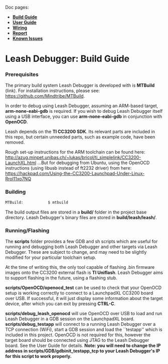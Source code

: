 Doc pages:
* [**Build Guide**](doc/BuildGuide.md)
* [**User Guide**](doc/UserGuide.md)
* [**Wiring**](doc/Wiring.md)
* [**Report**](doc/Report.md)
* [**Known Issues**](doc/KnownIssues.md)

# Leash Debugger: Build Guide

### Prerequisites

The primary build system Leash Debugger is developed with is **MTBuild** (link). For installation instructions, please see: https://github.com/Mindtribe/MTBuild.

In order to debug using Leash Debugger, assuming an ARM-based target, **arm-none-eabi-gdb** is required.
If you wish to debug Leash Debugger itself using a USB interface, you can use **arm-none-eabi-gdb** in conjunction with **OpenOCD**.

Leash depends on the **TI CC3200 SDK**. Its relevant parts are included in this repo, but certain unneeded parts, such as example code, have been removed.

Rough set-up instructions for the ARM toolchain can be found here: 
	http://azug.minpet.unibas.ch/~lukas/bricol/ti_simplelink/CC3200-LaunchXL.html
...But for debugging from Ubuntu, using the OpenOCD instructions (using libusb instead of ft2232 driver) from here: 
	https://hackpad.com/Using-the-CC3200-Launchpad-Under-Linux-Rrol11xo7NQ

### Building

```sh
MTBuild:           $ mtbuild
```

The build output files are stored in a **build/** folder in the project base directory. Leash Debugger's binary files are stored in **build/leash/leash/**.

### Running/Flashing

The **scripts** folder provides a few GDB and sh scripts which are useful for running and debugging both Leash Debugger and other targets via Leash Debugger. These are subject to change, and may need to be slightly modified for your particular toolchain setup.

At the time of writing this, the only tool capable of flashing .bin firmware images onto the CC3200 external flash is **TI Uniflash**. Leash Debugger aims to support flashing in the future, using a flashing stub.

**scripts/OpenOCD/openocd_test** can be used to check that your OpenOCD setup is working correctly to connect to a LaunchpadXL CC3200 board over USB. If successful, it will just display some information about the target device, after which you can exit by pressing **CTRL-C**.

**scripts/debug_leash_openocd** will use OpenOCD over USB to load and run Leash Debugger in a GDB session on the LaunchpadXL board.
**scripts/debug_testapp** will connect to a running Leash Debugger over a TCP connection (WiFi), start a GDB session and load the ``testapp'' which is included in this project. OpenOCD is not required for this, however the target board should be connected using JTAG to the Leash Debugger board. See the User Guide for details. **Note: you will need to change the IP address in scripts/GDB/gdbinit_testapp_tcp to your Leash Debugger's IP for this script to work properly.**

